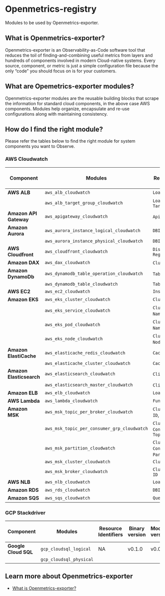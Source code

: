 # Openmetrics-registry
Modules to be used by Openmetrics-exporter.

## What is Openmetrics-exporter?
Openmetrics-exporter is an Observability-as-Code software tool that reduces the toil of finding-and-combining useful metrics from layers and hundreds of components involved in modern Cloud-native systems. Every source, component, or metric is just a simple configuration file because the only “code” you should focus on is for your customers.

## What are Opemetrics-exporter modules?
Openmetrics-exporter modules are the reusable building blocks that scrape the information for standard cloud components, in the above case AWS components. Modules help organize, encapsulate and re-use configurations along with maintaining consistency. 

## How do I find the right module?
Please refer the tables below to find the right module for system components you want to Observe. 

### AWS Cloudwatch

| **Component** | **Modules**                               | **Resource Identifiers**                               | **Binary version** | **Module version** | **Latst Module URI**                                                                                                                | **Changelog**                                                                                       |
|---------------|-------------------------------------------|--------------------------------------------------------|--------------------|--------------------|------------------------------------------------------------------------------------------------------------------------------------|-----------------------------------------------------------------------------------------------------|
| **AWS ALB**           | `aws_alb_cloudwatch`                        | `LoadBalancer`                                           | v0.1.0             | v0.0.1             | [Download](https://github.com/last9/openmetrics-registry/releases/download/v0.0.1/aws_cloudwatch_alb_alb_v0.0.1.hcl)                           | [Changelog](https://github.com/last9/openmetrics-registry/blob/master/aws/cloudwatch/alb/CHANGELOG.md)           |
|               | `aws_alb_target_group_cloudwatch`           | `LoadBalancer`, `TargetGroup`                              |                    |                    |                                                                                                                                    |                                                                                                     |
| **Amazon API Gateway**  | `aws_apigateway_cloudwatch`                 | `ApiName`, `Stage`                                         | v0.1.0             | v0.0.1             | [Download](https://github.com/last9/openmetrics-registry/releases/download/v0.0.1/aws_cloudwatch_apigateway_apigateway_v0.0.1.hcl)             | [Changelog](https://github.com/last9/openmetrics-registry/blob/master/aws/cloudwatch/apigateway/CHANGELOG.md)    |
| **Amazon Aurora**        | `aws_aurora_instance_logical_cloudwatch `   | `DBInstanceIdentifier`                                   | v0.1.0             | v0.0.1             | [Download](https://github.com/last9/openmetrics-registry/releases/download/v0.0.1/aws_cloudwatch_aurora_aurora_v0.0.1.hcl)    | [Changelog](https://github.com/last9/openmetrics-registry/blob/master/aws/cloudwatch/aurora/CHANGELOG.md)        |
|               | `aws_aurora_instance_physical_cloudwatch`   | `DBInstanceIdentifier`                                   |                    |                    |                                                                                                                                    |                                                                                                     |
| **AWS Cloudfront**    | `aws_cloudfront_cloudwatch`                 | `DistributionId`, `Region`                             | v0.1.0             | v0.0.1             | [Download](https://github.com/last9/openmetrics-registry/releases/download/v0.0.1/aws_cloudwatch_cloudfront_cloudfront_v0.0.1.hcl)             | [Changelog](https://github.com/last9/openmetrics-registry/blob/master/aws/cloudwatch/cloudfront/CHANGELOG.md)    |
| **Amazon DAX**           | `aws_dax_cloudwatch`                        | `ClusterId`, `NodeId`                                      | v0.1.0             | v0.0.1             | [Download](https://github.com/last9/openmetrics-registry/releases/download/v0.0.1/aws_cloudwatch_dax_dax_v0.0.1.hcl)                           | [Changelog](https://github.com/last9/openmetrics-registry/blob/master/aws/cloudwatch/dax/CHANGELOG.md)           |
| **Amazon DynamoDb**      | `aws_dynamodb_table_operation_cloudwatch`   | `TableName`, `Operation`                                   | v0.1.0             | v0.0.1             | [Download](https://github.com/last9/openmetrics-registry/releases/download/v0.0.1/aws_cloudwatch_dynamodb_dynamodb_v0.0.1.hcl) | [Changelog](https://github.com/last9/openmetrics-registry/blob/master/aws/cloudwatch/dynamodb/CHANGELOG.md)      |
|               | `aws_dynamodb_table_cloudwatch`             | `TableName`                                              |                    |                    |                                                                                                                                    |                                                                                                     |
| **AWS EC2**           | `aws_ec2_cloudwatch`                        | `InstanceId`                                             | v0.1.0             | v0.0.1             | [Download](https://github.com/last9/openmetrics-registry/releases/download/v0.0.1/aws_cloudwatch_ec2_ec2_v0.0.1.hcl)                           | [Changelog](https://github.com/last9/openmetrics-registry/blob/master/aws/cloudwatch/ec2/CHANGELOG.md)           |
| **Amazon EKS**           | `aws_eks_cluster_cloudwatch`                | `ClusterName`                                            | v0.1.0             | v0.0.1             | [Download](https://github.com/last9/openmetrics-registry/releases/download/v0.0.1/aws_cloudwatch_eks_eks_v0.0.1.hcl)                   | [Changelog](https://github.com/last9/openmetrics-registry/blob/master/aws/cloudwatch/eks/CHANGELOG.md)           |
|               | `aws_eks_service_cloudwatch`                | `ClusterName`, `Namespace`, `Service`                        |                    |                    |                                                                                                                                    |                                                                                                     |
|               | `aws_eks_pod_cloudwatch`                    | `ClusterName`, `Namespace`, `PodName`                        |                    |                    |                                                                                                                                    |                                                                                                     |
|               | `aws_eks_node_cloudwatch `                  | `ClusterName`, `NodeName`, `InstanceId`                     |                    |                    |                                                                                                                                    |                                                                                                     |
| **Amazon ElastiCache** | `aws_elasticache_redis_cloudwatch`          | `CacheClusterId`                                         | v0.1.0             | v0.0.1             | [Download](https://github.com/last9/openmetrics-registry/releases/download/v0.0.1/aws_cloudwatch_elasticcache_elasticcache_v0.0.1.hcl)     | [Changelog](https://github.com/last9/openmetrics-registry/blob/master/aws/cloudwatch/elasticache/CHANGELOG.md)   |
|               | `aws_elasticache_cluster_cloudwatch`        | `CacheClusterId`                                         |                    |                    |                                                                                                                                    |                                                                                                     |
| **Amazon Elasticsearch** | `aws_elasticsearch_cloudwatch`              | `ClientId`, `DomainName`                               | v0.1.0             | v0.0.1             |[Download](https://github.com/last9/openmetrics-registry/releases/download/v0.0.1/aws_cloudwatch_elasticsearch_elasticsearch_v0.0.1.hcl)       | [Changelog](https://github.com/last9/openmetrics-registry/blob/master/aws/cloudwatch/elasticsearch/CHANGELOG.md) |
|               | `aws_elasticsearch_master_cloudwatch`       | `ClientId`, `DomainName`                              |                    |                    |                                                                                                                                    |                                                                                                     |
| **Amazon ELB**           | `aws_elb_cloudwatch`                        | `LoadBalancerName`                                       | v0.1.0             | v0.0.1             | [Download](https://github.com/last9/openmetrics-registry/releases/download/v0.0.1/aws_cloudwatch_elb_elb_v0.0.1.hcl)                           | [Changelog](https://github.com/last9/openmetrics-registry/blob/master/aws/cloudwatch/elb/CHANGELOG.md)           |
| **AWS Lambda**        | `aws_lambda_cloudwatch`                     | `FunctionName`                                           | v0.1.0             | v0.0.1             | [Download](https://github.com/last9/openmetrics-registry/releases/download/v0.0.1/aws_cloudwatch_lambda_lambda_v0.0.1.hcl)                     | [Changelog](https://github.com/last9/openmetrics-registry/blob/master/aws/cloudwatch/lambda/CHANGELOG.md)        |
| **Amazon MSK**           | `aws_msk_topic_per_broker_cloudwatch`       | `Cluster Name`, `Broker ID`, `Topic`                  | v0.1.0             | v0.0.1             | [Download](https://github.com/last9/openmetrics-registry/releases/download/v0.0.1/aws_cloudwatch_msk_msk_v0.0.1.hcl)          | [Changelog](https://github.com/last9/openmetrics-registry/blob/master/aws/cloudwatch/msk/CHANGELOG.md)           |
|               | `aws_msk_topic_per_consumer_grp_cloudwatch` | `Cluster Name`, `Consumer Group`, `Topic`              |                    |                    |                                                                                                                                    |                                                                                                     |
|               | `aws_msk_partition_cloudwatch`              | `Cluster Name`, `Consumer Group`, `Partition`, `Topic` |                    |                    |                                                                                                                                    |                                                                                                     |
|               | `aws_msk_cluster_cloudwatch`                | `Cluster Name`                                         |                    |                    |                                                                                                                                    |                                                                                                     |
|               | `aws_msk_broker_cloudwatch`                 | `Cluster Name`, `Broker ID`                            |                    |                    |                                                                                                                                    |                                                                                                     |
| **AWS NLB**           | `aws_nlb_cloudwatch`                        | `LoadBalancer`                                           | v0.1.0             | v0.0.1             | [Download](https://github.com/last9/openmetrics-registry/releases/download/v0.0.1/aws_cloudwatch_nlb_nlb_v0.0.1.hcl)                           | [Changelog](https://github.com/last9/openmetrics-registry/blob/master/aws/cloudwatch/nlb/CHANGELOG.md)           |
| **Amazon RDS**           | `aws_rds_cloudwatch`                        | `DBInstanceIdentifier`                                   | v0.1.0             | v0.0.1             | [Download](https://github.com/last9/openmetrics-registry/releases/download/v0.0.1/aws_cloudwatch_rds_rds_v0.0.1.hcl)                         | [Changelog](https://github.com/last9/openmetrics-registry/blob/master/aws/cloudwatch/rds/CHANGELOG.md)           |
| **Amazon SQS**           | `aws_sqs_cloudwatch`                        | `QueueName`                                              | v0.1.0             | v0.0.1             | [Download](https://github.com/last9/openmetrics-registry/releases/download/v0.0.1/aws_cloudwatch_sqs_sqs_v0.0.1.hcl)                           | [Changelog](https://github.com/last9/openmetrics-registry/blob/master/aws/cloudwatch/sqs/CHANGELOG.md)           |


### GCP Stackdriver

| **Component**    | **Modules**           | **Resource Identifiers** | **Binary version** | **Module version** | **Latest Module URI**                                                                            | **Changelog**                                                              |
|------------------|-----------------------|--------------------------|--------------------|--------------------|------------------------------------------------------------------------------------------------|----------------------------------------------------------------------------|
| **Google Cloud SQL** | `gcp_cloudsql_logical`  | NA                       | v0.1.0             | v0.0.1             | [Download](https://github.com/last9/openmetrics-registry/releases/download/v0.0.1/gcp_cloudsql_v0.0.1.hcl) | [Changelog](https://github.com/last9/openmetrics-registry/blob/master/gcp/CHANGELOG.md) |
|                  | `gcp_cloudsql_physical` |


## Learn more about Openmetrics-exporter
- [What is Openmetrics-exporter?](https://last9.notion.site/openmetrics-exporter-06e2b2f0ae404968b4238c32257acc0c)


